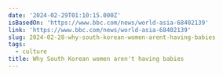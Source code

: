 ```yaml
---
date: '2024-02-29T01:10:15.000Z'
isBasedOn: 'https://www.bbc.com/news/world-asia-68402139'
link: 'https://www.bbc.com/news/world-asia-68402139'
slug: 2024-02-28-why-south-korean-women-arent-having-babies
tags:
  - culture
title: Why South Korean women aren't having babies
---
```



